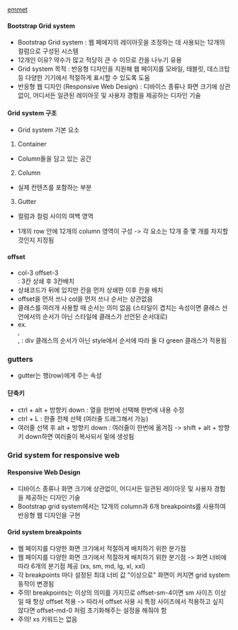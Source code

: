 [emmet](https://docs.emmet.io/cheat-sheet/)

#### Bootstrap Grid system
- Bootstrap Grid system : 웹 페에지의 레이아웃을 조정하는 데 사용되는 12개의 컬럼으로 구성된 시스템
- 12개인 이유? 약수가 많고 적당히 큰 수 이므로 칸을 나누기 유용
- Grid system 목적 : 반응형 디자인을 지원해 웹 페이지를 모바일, 태블릿, 데스크탑 등 다양한 기기에서 적절하게 표시할 수 있도록 도움
- 반응형 웹 디자인 (Responsive Web Design) : 디바이스 종류나 화면 크기에 상관없이, 어디서든 일관된 레이아웃 및 사용자 경험을 제공하는 디자인 기술

#### Grid system 구조
- Grid system 기본 요소
1. Container
- Column들을 담고 있는 공간
2. Column
- 실제 컨텐츠를 포함하는 부분
3. Gutter
- 컬럼과 컬럼 사이의 여백 영역

- 1개의 row 안에 12개의 column 영역이 구성 -> 각 요소는 12개 중 몇 개를 차지할 것인지 지정됨

#### offset
- <div class="box col-3 offset-3">col-3 offset-3</div> : 3칸 상쇄 후 3칸배치
- 상쇄코드가 뒤에 있지만 칸을 먼저 상쇄한 이후 칸을 배치
- offset을 먼저 쓰나 col을 먼저 쓰나 순서는 상관없음
- 클래스를 여러개 사용할 때 순서는 의미 없음 (스타일이 겹치는 속성이면 클래스 선언에서의 순서가 아닌 스타일에 클래스가 선언된 순서대로)
- ex. <div class="green red">, <div class="red green">, <style>.red{} .green{}</style> : div 클래스의 순서가 아닌 style에서 순서에 따라 둘 다 green 클래스가 적용됨

### gutters
- gutter는 행(row)에게 주는 속성

#### 단축키
- ctrl + alt + 방향키 down : 열을 한번에 선택해 한번에 내용 수정
- ctrl + L : 한줄 전체 선택 (여러줄 드래그해서 가능)
- 여러줄 선택 후 alt + 방향키 down : 여러줄이 한번에 옮겨짐 -> shift + alt + 방향키 down하면 여러줄이 복사되서 밑에 생성됨

### Grid system for responsive web

#### Responsive Web Design
- 디바이스 종류나 화면 크기에 상관없이, 어디서든 일관된 레이아웃 및 사용자 경험을 제공하는 디자인 기술
- Bootstrap grid system에서는 12개의 column과 6개 breakpoints를 사용하여 반응형 웹 디자인을 구현

#### Grid system breakpoints
- 웹 페이지를 다양한 화면 크기에서 적절하게 배치하기 위한 분기점
- 웹 페이지를 다양한 화면 크기에서 적절하게 배치하기 위한 분기점 -> 화면 너비에 따라 6개의 분기점 제공 (xs, sm, md, lg, xl, xxl)
- 각 breakpoints 마다 설정된 최대 너비 값 "이상으로" 화면이 커지면 grid system 동작이 변경됨
- 주의! breakpoints는 이상의 의미를 가지므로 offset-sm-4이면 sm 사이즈 이상일 때 항상 offset 적용 -> 따라서 offset 사용 시 특정 사이즈에서 적용하고 싶지 않다면 offset-md-0 처럼 초기화해주는 설정을 해줘야 함
- 주의! xs 키워드는 없음